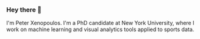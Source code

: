 ### Hey there 👋

I'm Peter Xenopoulos. I'm a PhD candidate at New York University, where I work on machine learning and visual analytics tools applied to sports data.
